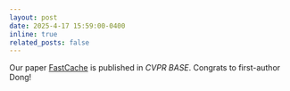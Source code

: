 ```yaml
---
layout: post
date: 2025-4-17 15:59:00-0400
inline: true
related_posts: false
---
```


Our paper [FastCache](https://arxiv.org/abs/2505.20353) is published in _CVPR BASE_. Congrats to first-author Dong!
